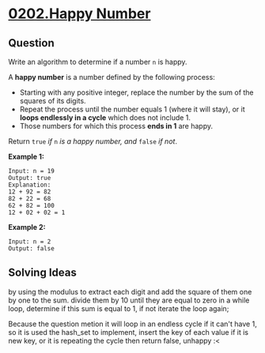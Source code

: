 # [0202.Happy Number](https://leetcode.com/problems/happy-number/)

## Question

Write an algorithm to determine if a number `n` is happy.

A **happy number** is a number defined by the following process:

- Starting with any positive integer, replace the number by the sum of the squares of its digits.
- Repeat the process until the number equals 1 (where it will stay), or it **loops endlessly in a cycle** which does not include 1.
- Those numbers for which this process **ends in 1** are happy.

Return `true` *if* `n` *is a happy number, and* `false` *if not*.

**Example 1:**

```
Input: n = 19
Output: true
Explanation:
12 + 92 = 82
82 + 22 = 68
62 + 82 = 100
12 + 02 + 02 = 1
```

**Example 2:**

```
Input: n = 2
Output: false
```



## Solving Ideas

by using the modulus to extract each digit and add the square of them one by one to the sum. divide them by 10 until they are equal to zero in a while loop, determine if this sum is equal to 1, if not iterate the loop again;

Because the question metion it will loop in an endless cycle if it can't have 1, so it is used the hash_set to implement, insert the key of each value if it is new key, or it is repeating the cycle then return false, unhappy :<
